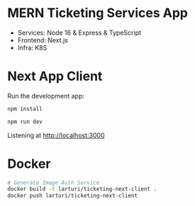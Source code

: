 # MERN Ticketing Services App

- Services: Node 16 & Express & TypeScript
- Frontend: Next.js
- Infra: K8S
  
# Next App Client

Run the development app:

```bash
npm install

npm run dev
```

Listening at <http://localhost:3000>

# Docker

```bash
# Generate Image Auth Service
docker build -t larturi/ticketing-next-client .
docker push larturi/ticketing-next-client
```